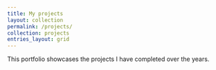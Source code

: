 ```yaml
---
title: My projects
layout: collection
permalink: /projects/
collection: projects
entries_layout: grid
---
```


This portfolio showcases the projects I have completed over the years.
